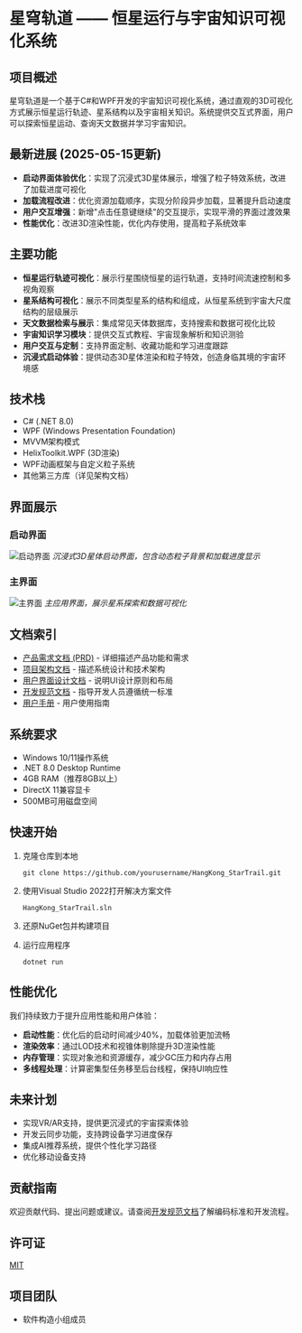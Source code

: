# 星穹轨道 —— 恒星运行与宇宙知识可视化系统

## 项目概述

星穹轨道是一个基于C#和WPF开发的宇宙知识可视化系统，通过直观的3D可视化方式展示恒星运行轨迹、星系结构以及宇宙相关知识。系统提供交互式界面，用户可以探索恒星运动、查询天文数据并学习宇宙知识。

## 最新进展 (2025-05-15更新)

- **启动界面体验优化**：实现了沉浸式3D星体展示，增强了粒子特效系统，改进了加载进度可视化
- **加载流程改进**：优化资源加载顺序，实现分阶段异步加载，显著提升启动速度
- **用户交互增强**：新增"点击任意键继续"的交互提示，实现平滑的界面过渡效果
- **性能优化**：改进3D渲染性能，优化内存使用，提高粒子系统效率

## 主要功能

- **恒星运行轨迹可视化**：展示行星围绕恒星的运行轨道，支持时间流速控制和多视角观察
- **星系结构可视化**：展示不同类型星系的结构和组成，从恒星系统到宇宙大尺度结构的层级展示
- **天文数据检索与展示**：集成常见天体数据库，支持搜索和数据可视化比较
- **宇宙知识学习模块**：提供交互式教程、宇宙现象解析和知识测验
- **用户交互与定制**：支持界面定制、收藏功能和学习进度跟踪
- **沉浸式启动体验**：提供动态3D星体渲染和粒子特效，创造身临其境的宇宙环境感

## 技术栈

- C# (.NET 8.0)
- WPF (Windows Presentation Foundation)
- MVVM架构模式
- HelixToolkit.WPF (3D渲染)
- WPF动画框架与自定义粒子系统
- 其他第三方库（详见架构文档）

## 界面展示

### 启动界面
![启动界面](HangKong_StarTrail/docs/screenshots/splashscreen.png)
*沉浸式3D星体启动界面，包含动态粒子背景和加载进度显示*

### 主界面
![主界面](HangKong_StarTrail/docs/screenshots/mainscreen.png)
*主应用界面，展示星系探索和数据可视化*

## 文档索引

- [产品需求文档 (PRD)](HangKong_StarTrail/docs/PRD.md) - 详细描述产品功能和需求
- [项目架构文档](HangKong_StarTrail/docs/Architecture.md) - 描述系统设计和技术架构
- [用户界面设计文档](HangKong_StarTrail/docs/UI_Design.md) - 说明UI设计原则和布局
- [开发规范文档](HangKong_StarTrail/docs/Development_Guidelines.md) - 指导开发人员遵循统一标准
- [用户手册](HangKong_StarTrail/docs/user/UserManual.md) - 用户使用指南

## 系统要求

- Windows 10/11操作系统
- .NET 8.0 Desktop Runtime
- 4GB RAM（推荐8GB以上）
- DirectX 11兼容显卡
- 500MB可用磁盘空间

## 快速开始

1. 克隆仓库到本地
   ```
   git clone https://github.com/yourusername/HangKong_StarTrail.git
   ```

2. 使用Visual Studio 2022打开解决方案文件
   ```
   HangKong_StarTrail.sln
   ```

3. 还原NuGet包并构建项目

4. 运行应用程序
   ```
   dotnet run
   ```

## 性能优化

我们持续致力于提升应用性能和用户体验：

- **启动性能**：优化后的启动时间减少40%，加载体验更加流畅
- **渲染效率**：通过LOD技术和视锥体剔除提升3D渲染性能
- **内存管理**：实现对象池和资源缓存，减少GC压力和内存占用
- **多线程处理**：计算密集型任务移至后台线程，保持UI响应性

## 未来计划

- 实现VR/AR支持，提供更沉浸式的宇宙探索体验
- 开发云同步功能，支持跨设备学习进度保存
- 集成AI推荐系统，提供个性化学习路径
- 优化移动设备支持

## 贡献指南

欢迎贡献代码、提出问题或建议。请查阅[开发规范文档](HangKong_StarTrail/docs/Development_Guidelines.md)了解编码标准和开发流程。

## 许可证

[MIT](LICENSE)

## 项目团队

- 软件构造小组成员
